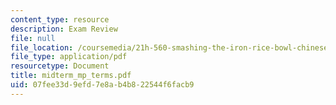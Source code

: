 ```yaml
---
content_type: resource
description: Exam Review
file: null
file_location: /coursemedia/21h-560-smashing-the-iron-rice-bowl-chinese-east-asia-fall-2004/07fee33d9efd7e8ab4b822544f6facb9_midterm_mp_terms.pdf
file_type: application/pdf
resourcetype: Document
title: midterm_mp_terms.pdf
uid: 07fee33d-9efd-7e8a-b4b8-22544f6facb9
---
```

